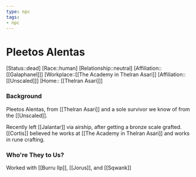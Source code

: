 ```yaml
---
type: npc
tags: 
- npc
---
```


# Pleetos Alentas
[Status::dead]
[Race::human]
[Relationship::neutral]
[Affiliation:: [[Galaphanel]]]
[Workplace::[[The Academy in Thelran Asari]]
[Affiliation:: [[Unscaled]]]
[Home:: [[Thelran Asari]]]

### Background
Pleetos Alentas, from [[Thelran Asari]] and a sole survivor we know of from the [[Unscaled]].

Recently left [[Jalantar]] via airship, after getting a bronze scale grafted. [[Cortis]] believed he works at [[The Academy in Thelran Asari]] and works in rune crafting. 

### Who're They to Us?
Worked with [[Burru Ilp]], [[Jorus]], and [[Sqwank]]

